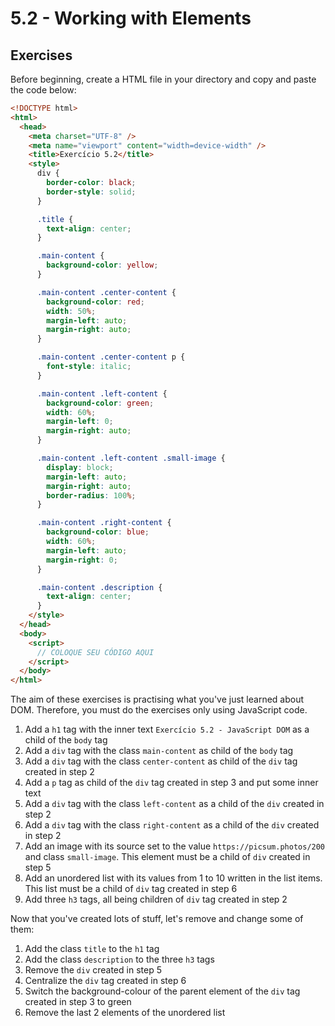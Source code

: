 # 5.2 - Working with Elements

## Exercises

Before beginning, create a HTML file in your directory and copy and paste the code below:

```html
<!DOCTYPE html>
<html>
  <head>
    <meta charset="UTF-8" />
    <meta name="viewport" content="width=device-width" />
    <title>Exercício 5.2</title>
    <style>
      div {
        border-color: black;
        border-style: solid;
      }

      .title {
        text-align: center;
      }

      .main-content {
        background-color: yellow;
      }

      .main-content .center-content {
        background-color: red;
        width: 50%;
        margin-left: auto;
        margin-right: auto;
      }

      .main-content .center-content p {
        font-style: italic;
      }

      .main-content .left-content {
        background-color: green;
        width: 60%;
        margin-left: 0;
        margin-right: auto;
      }

      .main-content .left-content .small-image {
        display: block;
        margin-left: auto;
        margin-right: auto;
        border-radius: 100%;
      }

      .main-content .right-content {
        background-color: blue;
        width: 60%;
        margin-left: auto;
        margin-right: 0;
      }

      .main-content .description {
        text-align: center;
      }
    </style>
  </head>
  <body>
    <script>
      // COLOQUE SEU CÓDIGO AQUI
    </script>
  </body>
</html>
```

The aim of these exercises is practising what you've just learned about DOM. Therefore, you must do the exercises only using JavaScript code.

1. Add a ``h1`` tag with the inner text ``Exercício 5.2 - JavaScript DOM`` as a child of the ``body`` tag
2. Add a ``div`` tag with the class ``main-content`` as child of the ``body`` tag
3. Add a ``div`` tag with the class ``center-content`` as child of the ``div`` tag created in step 2
4. Add a ``p`` tag as child of the ``div`` tag created in step 3 and put some inner text
5. Add a ``div`` tag with the class ``left-content`` as a child of the ``div`` created in step 2
6. Add a ``div`` tag with the class ``right-content`` as a child of the ``div`` created in step 2
7. Add an image with its source set to the value ``https://picsum.photos/200`` and class ``small-image``. This element must be a child of ``div`` created in step 5
8. Add an unordered list with its values from 1 to 10 written in the list items. This list must be a child of ``div`` tag created in step 6
9. Add three ``h3`` tags, all being children of ``div`` tag created in step 2

Now that you've created lots of stuff, let's remove and change some of them:

1. Add the class ``title`` to the ``h1`` tag
2. Add the class ``description`` to the three ``h3`` tags
3. Remove the ``div`` created in step 5
4. Centralize the ``div`` tag created in step 6
5. Switch the background-colour of the parent element of the ``div`` tag created in step 3 to green
6. Remove the last 2 elements of the unordered list
